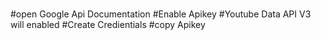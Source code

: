 # 
#open Google Api Documentation
#Enable Apikey
#Youtube Data API V3 will enabled
#Create Credientials
#copy Apikey

